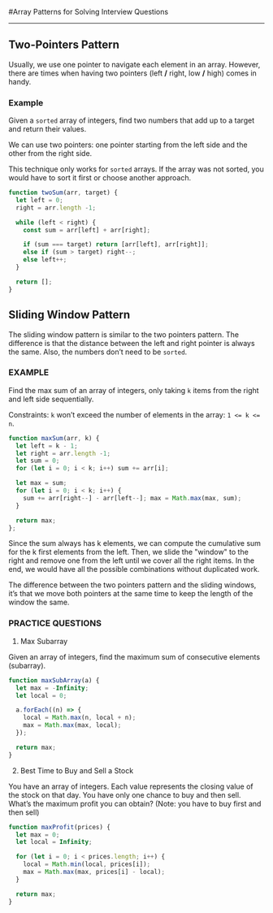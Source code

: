 #Array Patterns for Solving Interview Questions

___
## Two-Pointers Pattern

Usually, we use one pointer to navigate each element in an array.
However, there are times when having two pointers (left **/** right, low **/** high) comes in handy.


### Example
Given a `sorted` array of integers, find two numbers that add up to a target and return their values.

We can use two pointers: one pointer starting from the left side and the other from the right side.

This technique only works for `sorted` arrays. If the array was not sorted, you would have to sort it first or choose another approach.

```jsx
function twoSum(arr, target) {
  let left = 0;
  right = arr.length -1;

  while (left < right) {
    const sum = arr[left] + arr[right];

    if (sum === target) return [arr[left], arr[right]];
    else if (sum > target) right--;
    else left++;
  }

  return [];
}

```

## Sliding Window Pattern

The sliding window pattern is similar to the two pointers pattern.
The difference is that the distance between the left and right pointer is always the same.
Also, the numbers don’t need to be `sorted`.

### EXAMPLE

Find the max sum of an array of integers, only taking `k` items from the right and left side sequentially.

Constraints: `k` won’t exceed the number of elements in the array: `1 <= k <= n`.

```jsx
function maxSum(arr, k) {
  let left = k - 1;
  let right = arr.length -1;
  let sum = 0;
  for (let i = 0; i < k; i++) sum += arr[i];

  let max = sum;
  for (let i = 0; i < k; i++) {
    sum += arr[right--] - arr[left--]; max = Math.max(max, sum);
  }

  return max;
};
```

Since the sum always has k elements, we can compute the cumulative sum for the k first elements from the left.
Then, we slide the "window" to the right and remove one from the left until we cover all the right items.
In the end, we would have all the possible combinations without duplicated work.


The difference between the two pointers pattern and the sliding windows, it’s that we move both pointers at the same time to
keep the length of the window the same.


### PRACTICE QUESTIONS

1. Max Subarray

Given an array of integers, find the maximum sum of consecutive elements (subarray).

```jsx
function maxSubArray(a) { 
  let max = -Infinity;
  let local = 0;

  a.forEach((n) => {
    local = Math.max(n, local + n);
    max = Math.max(max, local);
  });

  return max;
}
```

2. Best Time to Buy and Sell a Stock

You have an array of integers. Each value represents the closing value of the stock on that day.
You have only one chance to buy and then sell. What’s the maximum profit you can obtain? (Note: you have to buy first and then sell)

```jsx
function maxProfit(prices) {
  let max = 0;
  let local = Infinity;

  for (let i = 0; i < prices.length; i++) {
    local = Math.min(local, prices[i]);
    max = Math.max(max, prices[i] - local);
  }

  return max;
}
```
